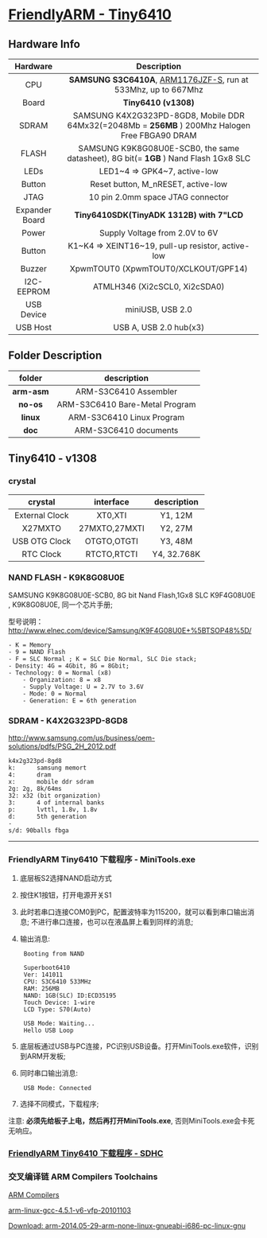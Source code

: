 [FriendlyARM - Tiny6410](http://www.arm9.net/tiny6410.asp)
====

## Hardware Info

| Hardware | Description |
| :----: | :---------: |
| CPU | **SAMSUNG S3C6410A**, [ARM1176JZF-S](doc/arm-naming-rules/readme.md), run at 533Mhz, up to 667Mhz |
| Board | **Tiny6410 (v1308)** |
| SDRAM | SAMSUNG K4X2G323PD-8GD8, Mobile DDR 64Mx32(=2048Mb = **256MB** ) 200Mhz Halogen Free FBGA90 DRAM |
| FLASH | SAMSUNG K9K8G08U0E-SCB0, the same datasheet), 8G bit(= **1GB** ) Nand Flash 1Gx8 SLC |
| LEDs | LED1~4 => GPK4~7, active-low |
| Button | Reset button, M_nRESET, active-low |
| JTAG | 10 pin 2.0mm space JTAG connector |
| Expander Board | **Tiny6410SDK(TinyADK 1312B) with 7"LCD** |
| Power | Supply Voltage from 2.0V to 6V |
| Button | K1~K4 => XEINT16~19, pull-up resistor, active-low |
| Buzzer | XpwmTOUT0 (XpwmTOUT0/XCLKOUT/GPF14) |
| I2C-EEPROM | ATMLH346 (Xi2cSCL0, Xi2cSDA0) |
| USB Device | miniUSB, USB 2.0 |
| USB Host | USB A, USB 2.0 hub(x3) |

## Folder Description

| folder | description |
| :----: | :---------: |
| **arm-asm** | ARM-S3C6410 Assembler |
| **no-os** | ARM-S3C6410 Bare-Metal Program |
| **linux** | ARM-S3C6410 Linux Program |
| **doc** | ARM-S3C6410 documents |


## Tiny6410 - v1308

### crystal

| crystal | interface | description |
| :----: | :----: | :---------: |
| External Clock | XT0,XTI | Y1, 12M |
| X27MXTO | 27MXTO,27MXTI | Y2, 27M |
| USB OTG Clock | OTGTO,OTGTI | Y3, 48M |
| RTC Clock | RTCTO,RTCTI | Y4, 32.768K |

### NAND FLASH - K9K8G08U0E

SAMSUNG K9K8G08U0E-SCB0, 8G bit Nand Flash,1Gx8 SLC
K9F4G08U0E , K9K8G08U0E, 同一个芯片手册;

型号说明：
<http://www.elnec.com/device/Samsung/K9F4G08U0E+%5BTSOP48%5D/>

    - K = Memory
    - 9 = NAND Flash
    - F = SLC Normal ; K = SLC Die Normal, SLC Die stack;
    - Density: 4G = 4Gbit, 8G = 8Gbit;
    - Technology: 0 = Normal (x8)
        - Organization: 8 = x8
        - Supply Voltage: U = 2.7V to 3.6V
        - Mode: 0 = Normal
        - Generation: E = 6th generation

### SDRAM - K4X2G323PD-8GD8

<http://www.samsung.com/us/business/oem-solutions/pdfs/PSG_2H_2012.pdf>

    k4x2g323pd-8gd8
    k:		samsung memort
    4:	 	dram
    x:		mobile ddr sdram
    2g:	2g, 8k/64ms
    32:	x32 (bit organization)
    3:		4 of internal banks
    p:		lvttl, 1.8v, 1.8v
    d:		5th generation
    -
    s/d: 90balls fbga

----

### FriendlyARM Tiny6410 下载程序 - MiniTools.exe


1. 底层板S2选择NAND启动方式

2. 按住K1按钮，打开电源开关S1

3. 此时若串口连接COM0到PC，配置波特率为115200，就可以看到串口输出消息; 不进行串口连接，也可以在液晶屏上看到同样的消息;

4. 输出消息:

        Booting from NAND

        Superboot6410
        Ver: 141011
        CPU: S3C6410 533MHz
        RAM: 256MB
        NAND: 1GB(SLC) ID:ECD35195
        Touch Device: 1-wire
        LCD Type: S70(Auto)

        USB Mode: Waiting...
        Hello USB Loop

5. 底层板通过USB与PC连接，PC识别USB设备。打开MiniTools.exe软件，识别到ARM开发板;

6. 同时串口输出消息:

        USB Mode: Connected

7. 选择不同模式，下载程序;

注意: **必须先给板子上电，然后再打开MiniTools.exe**, 否则MiniTools.exe会卡死无响应。

### [FriendlyARM Tiny6410 下载程序 - SDHC](no-os/sd-no-os/readme.md)

### 交叉编译链 ARM Compilers Toolchains

[ARM Compilers](http://elinux.org/ARMCompilers)

[arm-linux-gcc-4.5.1-v6-vfp-20101103](http://www.arm9.net/download.asp)

[Download: arm-2014.05-29-arm-none-linux-gnueabi-i686-pc-linux-gnu](https://sourcery.mentor.com/GNUToolchain/package12813/public/arm-none-linux-gnueabi/arm-2014.05-29-arm-none-linux-gnueabi-i686-pc-linux-gnu.tar.bz2)
